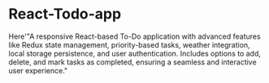 # React-Todo-app
Here'"A responsive React-based To-Do application with advanced features like Redux state management, priority-based tasks, weather integration, local storage persistence, and user authentication. Includes options to add, delete, and mark tasks as completed, ensuring a seamless and interactive user experience."
